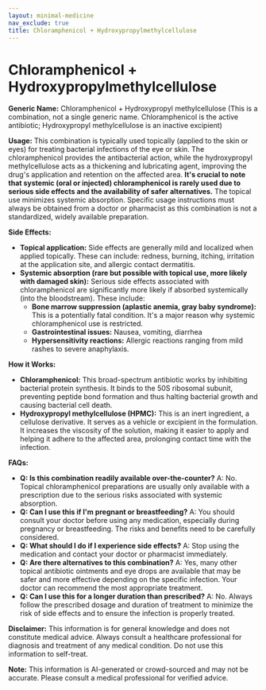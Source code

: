 ```yaml
---
layout: minimal-medicine
nav_exclude: true
title: Chloramphenicol + Hydroxypropylmethylcellulose
---
```


# Chloramphenicol + Hydroxypropylmethylcellulose

**Generic Name:** Chloramphenicol + Hydroxypropyl methylcellulose (This is a combination, not a single generic name.  Chloramphenicol is the active antibiotic; Hydroxypropyl methylcellulose is an inactive excipient)

**Usage:**  This combination is typically used topically (applied to the skin or eyes) for treating bacterial infections of the eye or skin.  The chloramphenicol provides the antibacterial action, while the hydroxypropyl methylcellulose acts as a thickening and lubricating agent, improving the drug's application and retention on the affected area.  **It's crucial to note that systemic (oral or injected) chloramphenicol is rarely used due to serious side effects and the availability of safer alternatives.**  The topical use minimizes systemic absorption.  Specific usage instructions must always be obtained from a doctor or pharmacist as this combination is not a standardized, widely available preparation.


**Side Effects:**

* **Topical application:**  Side effects are generally mild and localized when applied topically. These can include: redness, burning, itching, irritation at the application site, and allergic contact dermatitis.
* **Systemic absorption (rare but possible with topical use, more likely with damaged skin):**  Serious side effects associated with chloramphenicol are significantly more likely if absorbed systemically (into the bloodstream). These include:
    * **Bone marrow suppression (aplastic anemia, gray baby syndrome):** This is a potentially fatal condition.  It's a major reason why systemic chloramphenicol use is restricted.
    * **Gastrointestinal issues:** Nausea, vomiting, diarrhea
    * **Hypersensitivity reactions:**  Allergic reactions ranging from mild rashes to severe anaphylaxis.

**How it Works:**

* **Chloramphenicol:** This broad-spectrum antibiotic works by inhibiting bacterial protein synthesis.  It binds to the 50S ribosomal subunit, preventing peptide bond formation and thus halting bacterial growth and causing bacterial cell death.
* **Hydroxypropyl methylcellulose (HPMC):** This is an inert ingredient, a cellulose derivative. It serves as a vehicle or excipient in the formulation. It increases the viscosity of the solution, making it easier to apply and helping it adhere to the affected area, prolonging contact time with the infection.

**FAQs:**

* **Q: Is this combination readily available over-the-counter?** A: No.  Topical chloramphenicol preparations are usually only available with a prescription due to the serious risks associated with systemic absorption.
* **Q: Can I use this if I'm pregnant or breastfeeding?** A:  You should consult your doctor before using any medication, especially during pregnancy or breastfeeding.  The risks and benefits need to be carefully considered.
* **Q: What should I do if I experience side effects?** A:  Stop using the medication and contact your doctor or pharmacist immediately.
* **Q: Are there alternatives to this combination?** A: Yes, many other topical antibiotic ointments and eye drops are available that may be safer and more effective depending on the specific infection. Your doctor can recommend the most appropriate treatment.
* **Q:  Can I use this for a longer duration than prescribed?** A: No.  Always follow the prescribed dosage and duration of treatment to minimize the risk of side effects and to ensure the infection is properly treated.

**Disclaimer:** This information is for general knowledge and does not constitute medical advice.  Always consult a healthcare professional for diagnosis and treatment of any medical condition.  Do not use this information to self-treat.


**Note:** This information is AI-generated or crowd-sourced and may not be accurate. Please consult a medical professional for verified advice.